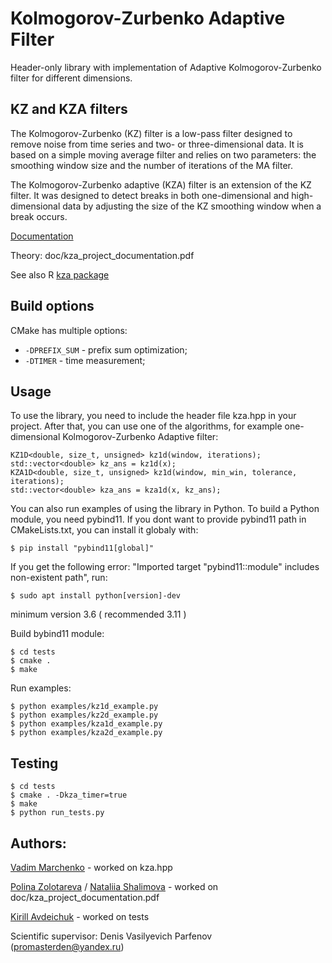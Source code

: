 # Kolmogorov-Zurbenko Adaptive Filter
Header-only library with implementation of
Adaptive Kolmogorov-Zurbenko filter for different dimensions.

## KZ and KZA filters
The Kolmogorov-Zurbenko (KZ) filter is a low-pass filter designed to remove noise from time series and two- or three-dimensional data. It is based on a simple moving average filter and relies on two parameters: the smoothing window size and the number of iterations of the MA filter.

The Kolmogorov-Zurbenko adaptive (KZA) filter is an extension of the KZ filter. It was designed to detect breaks in both one-dimensional and high-dimensional data by adjusting the size of the KZ smoothing window when a break occurs.

[Documentation](https://jakosv.github.io/kza/html/md_README.html)

Theory: doc/kza_project_documentation.pdf

See also R [kza package](
https://cran.r-project.org/web/packages/kza/index.html)


## Build options
CMake has multiple options:
- `-DPREFIX_SUM` - prefix sum optimization;
- `-DTIMER` - time measurement;



## Usage
To use the library, you need to include the header file kza.hpp in 
your project. After that, you can use one of the algorithms, for 
example one-dimensional Kolmogorov-Zurbenko Adaptive filter:
```
KZ1D<double, size_t, unsigned> kz1d(window, iterations);
std::vector<double> kz_ans = kz1d(x);
KZA1D<double, size_t, unsigned> kz1d(window, min_win, tolerance, iterations);
std::vector<double> kza_ans = kza1d(x, kz_ans);
```

You can also run examples of using the library in Python.
To build a Python module, you need pybind11.
If you dont want to provide pybind11 path in CMakeLists.txt, you can 
install it globaly with:
```console
$ pip install "pybind11[global]"
```
If you get the following error: "Imported target "pybind11::module" 
includes non-existent path", run:
```console
$ sudo apt install python[version]-dev 
```
minimum version 3.6 ( recommended 3.11 ) 

Build bybind11 module:
```console
$ cd tests 
$ cmake .
$ make
```
Run examples:
```console
$ python examples/kz1d_example.py 
$ python examples/kz2d_example.py 
$ python examples/kza1d_example.py
$ python examples/kza2d_example.py
```

## Testing 

```console
$ cd tests 
$ cmake . -Dkza_timer=true
$ make
$ python run_tests.py
```

## Authors:
[Vadim Marchenko](https://github.com/jakosv) 
<jakosvadim at gmail dot com> - worked on kza.hpp

[Polina Zolotareva](https://github.com/polin-drom) / 
[Nataliia Shalimova](https://github.com/LostOwlNata) - 
worked on doc/kza_project_documentation.pdf

[Kirill Avdeichuk](https://github.com/DotaSlaer) - worked on tests

Scientific supervisor: Denis Vasilyevich Parfenov (promasterden@yandex.ru)

